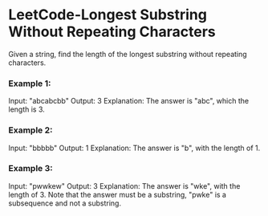 # LeetCode-Longest Substring Without Repeating Characters
Given a string, find the length of the longest substring without repeating characters.

### Example 1:

Input: "abcabcbb"
Output: 3 
Explanation: The answer is "abc", which the length is 3.

### Example 2:

Input: "bbbbb"
Output: 1
Explanation: The answer is "b", with the length of 1.

### Example 3:

Input: "pwwkew"
Output: 3
Explanation: The answer is "wke", with the length of 3. 
             Note that the answer must be a substring, "pwke" is a subsequence and not a substring.
